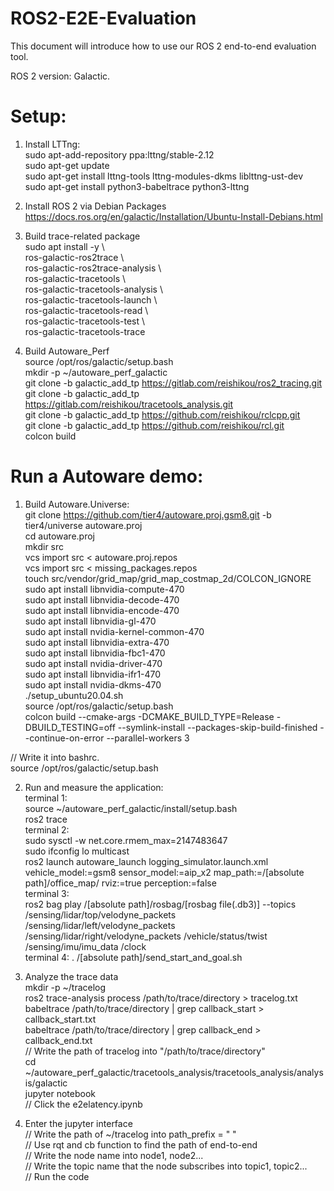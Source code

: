 # ROS2-E2E-Evaluation

This document will introduce how to use our ROS 2 end-to-end evaluation tool.  

ROS 2 version: Galactic.

# Setup:

1. Install LTTng:  
sudo apt-add-repository ppa:lttng/stable-2.12  
sudo apt-get update  
sudo apt-get install lttng-tools lttng-modules-dkms liblttng-ust-dev  
sudo apt-get install python3-babeltrace python3-lttng  

2. Install ROS 2 via Debian Packages  
https://docs.ros.org/en/galactic/Installation/Ubuntu-Install-Debians.html  

3. Build trace-related package  
sudo apt install -y \  
  ros-galactic-ros2trace \  
  ros-galactic-ros2trace-analysis \  
  ros-galactic-tracetools \  
  ros-galactic-tracetools-analysis \  
  ros-galactic-tracetools-launch \  
  ros-galactic-tracetools-read \  
  ros-galactic-tracetools-test \  
  ros-galactic-tracetools-trace

4. Build Autoware_Perf  
source /opt/ros/galactic/setup.bash  
mkdir -p ~/autoware_perf_galactic  
git clone -b galactic_add_tp https://gitlab.com/reishikou/ros2_tracing.git  
git clone -b galactic_add_tp https://gitlab.com/reishikou/tracetools_analysis.git  
git clone -b galactic_add_tp https://github.com/reishikou/rclcpp.git  
git clone -b galactic_add_tp https://github.com/reishikou/rcl.git  
colcon build  

# Run a Autoware demo:   

1. Build Autoware.Universe:  
git clone https://github.com/tier4/autoware.proj.gsm8.git -b tier4/universe autoware.proj  
cd autoware.proj  
mkdir src  
vcs import src < autoware.proj.repos  
vcs import src < missing_packages.repos  
touch src/vendor/grid_map/grid_map_costmap_2d/COLCON_IGNORE  
sudo apt install libnvidia-compute-470  
sudo apt install libnvidia-decode-470  
sudo apt install libnvidia-encode-470  
sudo apt install libnvidia-gl-470  
sudo apt install nvidia-kernel-common-470  
sudo apt install libnvidia-extra-470  
sudo apt install libnvidia-fbc1-470  
sudo apt install nvidia-driver-470  
sudo apt install libnvidia-ifr1-470  
sudo apt install nvidia-dkms-470  
./setup_ubuntu20.04.sh  
source /opt/ros/galactic/setup.bash   
colcon build --cmake-args -DCMAKE_BUILD_TYPE=Release -DBUILD_TESTING=off  --symlink-install --packages-skip-build-finished --continue-on-error --parallel-workers 3  

// Write it into bashrc.  
source /opt/ros/galactic/setup.bash   

2. Run and measure the application:  
terminal 1:  
source ~/autoware_perf_galactic/install/setup.bash  
ros2 trace  
terminal 2:  
sudo sysctl -w net.core.rmem_max=2147483647  
sudo ifconfig lo multicast  
ros2 launch autoware_launch logging_simulator.launch.xml vehicle_model:=gsm8 sensor_model:=aip_x2 map_path:=/[absolute path]/office_map/ rviz:=true perception:=false   
terminal 3:  
ros2 bag play /[absolute path]/rosbag/[rosbag file(.db3)] --topics /sensing/lidar/top/velodyne_packets /sensing/lidar/left/velodyne_packets /sensing/lidar/right/velodyne_packets /vehicle/status/twist /sensing/imu/imu_data /clock  
terminal 4:
. /[absolute path]/send_start_and_goal.sh  

3. Analyze the trace data  
mkdir -p ~/tracelog  
ros2 trace-analysis process /path/to/trace/directory > tracelog.txt  
babeltrace /path/to/trace/directory | grep callback_start > callback_start.txt  
babeltrace /path/to/trace/directory | grep callback_end > callback_end.txt  
// Write the path of tracelog into "/path/to/trace/directory"  
cd ~/autoware_perf_galactic/tracetools_analysis/tracetools_analysis/analysis/galactic  
jupyter notebook  
// Click the e2elatency.ipynb  

4. Enter the jupyter interface  
// Write the path of ~/tracelog into path_prefix = " "  
// Use rqt and cb function to find the path of end-to-end  
// Write the node name into node1, node2...  
// Write the topic name that the node subscribes into topic1, topic2...  
// Run the code  
